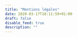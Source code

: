 ```yaml
---
title: "Mentions légales"
date: 2020-03-17T18:11:59+01:00
draft: false
disable_feed: true
description: ""
---
```



